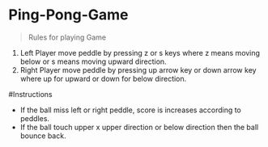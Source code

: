 # Ping-Pong-Game

> Rules for playing Game
1. Left Player move peddle by pressing z or s keys where z means moving below or s means moving upward direction.
2. Right Player move peddle by pressing up arrow key or down arrow key where up for upward or down for below direction.

#Instructions
- If the ball miss left or right peddle, score is increases according to peddles.
- If the ball touch upper x upper direction or below direction then the ball bounce back. 
